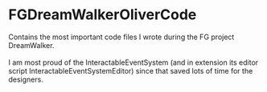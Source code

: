 # FGDreamWalkerOliverCode
Contains the most important code files I wrote during the FG project DreamWalker.<br><br>
I am most proud of the InteractableEventSystem (and in extension its editor script InteractableEventSystemEditor) since that saved lots of time for the designers.

